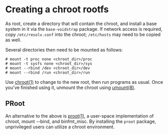 # Creating a chroot rootfs

As root, create a directory that will contain the chroot, and install a base
system in it via the `base-voidstrap` package. If network access is required,
copy `/etc/resolv.conf` into the chroot; `/etc/hosts` may need to be copied as
well.

Several directories then need to be mounted as follows:

```
# mount -t proc none <chroot_dir>/proc
# mount -t sysfs none <chroot_dir>/sys
# mount --rbind /dev <chroot_dir>/dev
# mount --rbind /run <chroot_dir>/run
```

Use [chroot(1)](https://man.voidlinux.org/chroot.1) to change to the new root,
then run programs as usual. Once you've finished using it, unmount the chroot
using [umount(8)](https://man.voidlinux.org/umount.8).

## PRoot

An alternative to the above is [proot(1)](https://man.voidlinux.org/proot.1), a
user-space implementation of chroot, mount --bind, and binfmt_misc. By
installing the `proot` package, unprivileged users can utilize a chroot
environment.
